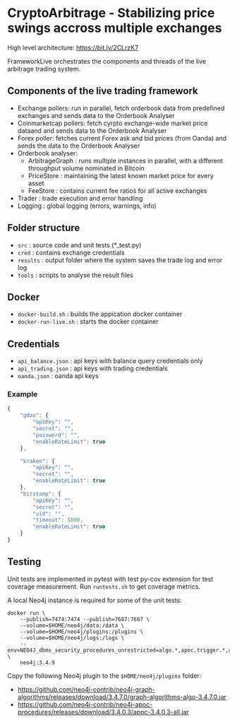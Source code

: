 # CryptoArbitrage - Stabilizing price swings accross multiple exchanges

High level architecture: 
https://bit.ly/2CLrzK7

FrameworkLive orchestrates the components and threads of the live arbitrage trading system.

## Components of the live trading framework
- Exchange pollers: run in parallel, fetch orderbook data from predefined exchanges and sends data to the Orderbook Analyser
- Coinmarketcap pollers: fetch cyrpto exchange-wide market price dataand and sends data to the Orderbook Analyser
- Forex poller: fetches current Forex ask and bid prices (from Oanda) and sends the data to the Orderbook Analyser
- Orderbook analyser: 
  - ArbitrageGraph : runs multiple instances in parallel, with a different throughput volume nominated in Bitcoin
  - PriceStore : maintaining the latest known market price for every asset
  - FeeStore : contains current fee ratios for all active exchanges
- Trader : trade execution and error handling
- Logging : global logging (errors, warnings, info)


## Folder structure
- `src` : source code and unit tests (*_test.py)
- `cred` : contains exchange credentials
- `results` : output folder where the system saves the trade log and error log 
- `tools` : scripts to analyse the result files

## Docker
- `docker-build.sh` : builds the appication docker container
- `docker-run-live.sh` : starts the docker container

## Credentials
- `api_balance.json` : api keys with balance query credentials only
- `api_trading.json` : api keys with trading credentials
- `oanda.json` : oanda api keys

### Example
```javascript
{
    "gdax": {
        "apiKey": "",
        "secret": "",
        "password": "",
        "enableRateLimit": true
    },

    "kraken": {
        "apiKey": "",
        "secret": "",
        "enableRateLimit": true
    },
    "bitstamp": {
        "apiKey": "",
        "secret": "",
        "uid": "",
        "timeout": 5000,
        "enableRateLimit": true
    }
}
```

## Testing

Unit tests are implemented in pytest with test py-cov extension for test coverage measurement. Run `runtests.sh` to get coverage metrics.

A local Neo4j instance is required for some of the unit tests:
```
docker run \
    --publish=7474:7474 --publish=7687:7687 \
    --volume=$HOME/neo4j/data:/data \
    --volume=$HOME/neo4j/plugins:/plugins \
    --volume=$HOME/neo4j/logs:/logs \
    --env=NEO4J_dbms_security_procedures_unrestricted=algo.*,apoc.trigger.*,apoc.meta.*,apoc.\\\* \
    neo4j:3.4.9
```

Copy the following Neo4j plugin to the `$HOME/neo4j/plugins` folder:
* https://github.com/neo4j-contrib/neo4j-graph-algorithms/releases/download/3.4.7.0/graph-algorithms-algo-3.4.7.0.jar
* https://github.com/neo4j-contrib/neo4j-apoc-procedures/releases/download/3.4.0.3/apoc-3.4.0.3-all.jar
